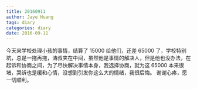```yaml
---
title: 20160911
author: Jaye Huang
tags: diary
categories: diary
date: 2016-09-11
---
```


今天来学校处理小孩的事情，结算了 15000 给他们，还差 65000 了，学校特别坑，总是一拖再拖，涛叔夹在中间，虽然他是事情的解决人，但是他也没办法，在起诉和协商之间，为了尽快解决事情本身，我选择协商，就为这 65000
本来很堵，哭诉也是缓和心情，没想到引发你这么大的情绪，我很后悔。
谢谢心疼，愿一切顺利。
